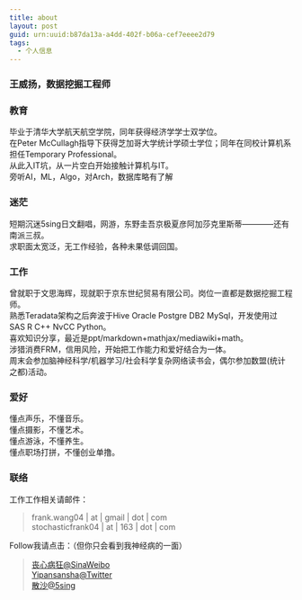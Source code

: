 ```yaml
---
title: about
layout: post
guid: urn:uuid:b87da13a-a4dd-402f-b06a-cef7eeee2d79
tags:
  - 个人信息
---
```


### 王威扬，数据挖掘工程师

### 教育

毕业于清华大学航天航空学院，同年获得经济学学士双学位。  
在Peter McCullagh指导下获得芝加哥大学统计学硕士学位；同年在同校计算机系担任Temporary Professional。  
从此入IT坑，从一片空白开始接触计算机与IT。  
旁听AI，ML，Algo，对Arch，数据库略有了解  

### 迷茫

短期沉迷5sing日文翻唱，网游，东野圭吾京极夏彦阿加莎克里斯蒂————还有南派三叔。  
求职面太宽泛，无工作经验，各种未果低调回国。  

### 工作

曾就职于文思海辉，现就职于京东世纪贸易有限公司。岗位一直都是数据挖掘工程师。  
熟悉Teradata架构之后奔波于Hive Oracle Postgre DB2 MySql，开发使用过SAS R C++ NvCC Python。  
喜欢知识分享，最近是ppt/markdown+mathjax/mediawiki+math。  
涉猎消费FRM，信用风险，开始把工作能力和爱好结合为一体。  
周末会参加脑神经科学/机器学习/社会科学复杂网络读书会，偶尔参加数盟(统计之都)活动。  

### 爱好

懂点声乐，不懂音乐。  
懂点摄影，不懂艺术。  
懂点游泳，不懂养生。  
懂点职场打拼，不懂创业单撸。  

### 联络

工作工作相关请邮件：  

> frank.wang04 | at | gmail | dot | com  
> stochasticfrank04 | at | 163 | dot | com  

Follow我请点击：（但你只会看到我神经病的一面）  
> [丧心病狂@SinaWeibo](http://weibo.com/yipansansha)  
> [Yipansansha@Twitter](https://twitter.com/yipansansha)  
> [散沙@5sing](http://www.5sing.com/13163223/default.html)  
